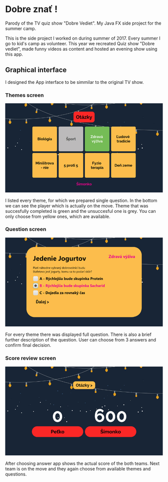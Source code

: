 # Dobre znať !

Parody of the TV quiz show "Dobre Vediet". My Java FX side project for the summer camp. 

This is the side project I worked on during summer of 2017. Every summer I go to kid's camp as volunteer. This year we recreated Quiz show "Dobre vediet", made funny videos as content and hosted an evening show using this app. 

## Graphical interface
I designed the App interface to be simmilar to the original TV show. 

### Themes screen 

![themes](https://github.com/risoo10/dobre-vediet-quiz-show/blob/master/src/img/otazky.jpg)

I listed every theme, for which we prepared single question. In the bottom we can see the player which is actually on the move. Theme that was succesfully completed is green and the unsuccesful one is grey. You can only choose from yellow ones, which are available.

### Question screen

![question](https://github.com/risoo10/dobre-vediet-quiz-show/blob/master/src/img/otazka.jpg)

For every theme there was displayed full question. There is also a brief further description of the question. User can choose from 3 answers and confirm final decision.

### Score review screen

![score](https://github.com/risoo10/dobre-vediet-quiz-show/blob/master/src/img/skore.jpg)

After choosing answer app shows the actual score of the both teams. Next team is on the move and they again choose from available themes and questions.